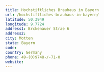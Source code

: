 ```yaml
---
title: Hochstiftliches Brauhaus in Bayern
url: /hochstiftliches-brauhaus-in-bayern/
latitude: 50.3949
longitude: 9.7724
address1: Brckenauer Strae 6
address2: 
city: Motten
state: Bayern
code: 
country: Germany
phone: 49-(0)9748-/-71-0
website: 
---
```


